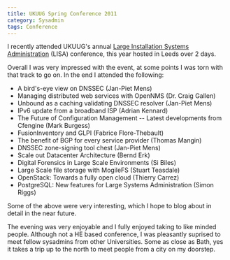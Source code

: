 ```yaml
---
title: UKUUG Spring Conference 2011
category: Sysadmin
tags: Conference
---
```


I recently attended UKUUG's annual [Large Installation Systems
Administration][] (LISA) conference, this year hosted in Leeds over 2
days.

Overall I was very impressed with the event, at some points I was torn
with that track to go on. In the end I attended the following:

-   A bird's-eye view on DNSSEC (Jan-Piet Mens)
-   Managing distributed web services with OpenNMS (Dr. Craig Gallen)
-   Unbound as a caching validating DNSSEC resolver (Jan-Piet Mens)
-   IPv6 update from a broadband ISP (Adrian Kennard)
-   The Future of Configuration Management -- Latest developments from
    Cfengine (Mark Burgess)
-   FusionInventory and GLPI (Fabrice Flore-Thebault)
-   The benefit of BGP for every service provider (Thomas Mangin)
-   DNSSEC zone-signing tool chest (Jan-Piet Mens)
-   Scale out Datacenter Architecture (Bernd Erk)
-   Digital Forensics in Large Scale Environments (Si Biles)
-   Large Scale file storage with MogileFS (Stuart Teasdale)
-   OpenStack: Towards a fully open cloud (Thierry Carrez)
-   PostgreSQL: New features for Large Systems Administration (Simon
    Riggs)

Some of the above were very interesting, which I hope to blog about in
detail in the near future.

The evening was very enjoyable and I fully enjoyed taking to like minded
people. Although not a HE based conference, I was pleasantly suprised to
meet fellow sysadmins from other Universities. Some as close as Bath,
yes it takes a trip up to the north to meet people from a city on my
doorstep.

  [Large Installation Systems Administration]: http://www.ukuug.org/events/spring2011/

